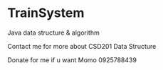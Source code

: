 # TrainSystem
Java data structure &amp; algorithm

Contact me for more about CSD201 Data Structure 

Donate for me if u want
 Momo 0925788439
 
